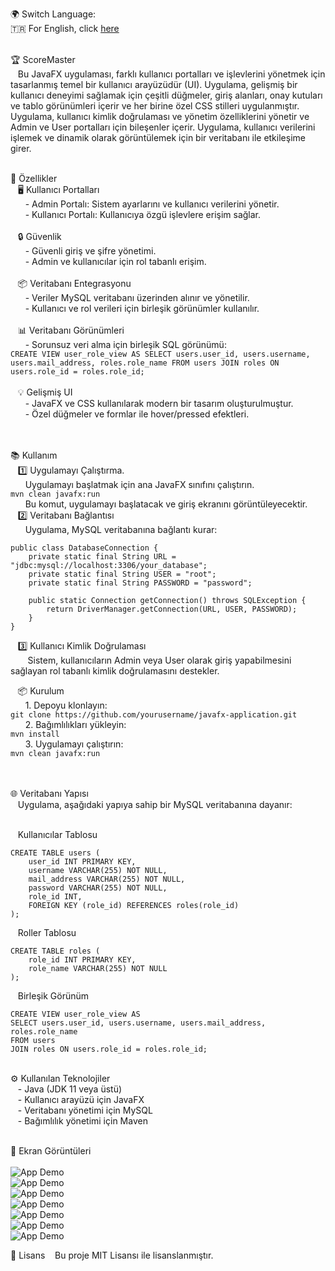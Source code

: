 🌍 Switch Language:<br>
🇹🇷 For English, click [here](README.md)<br><br>

🏆 ScoreMaster <br>
&nbsp;&nbsp;&nbsp;Bu JavaFX uygulaması, farklı kullanıcı portalları ve işlevlerini yönetmek için tasarlanmış temel bir kullanıcı arayüzüdür (UI). Uygulama, gelişmiş bir kullanıcı deneyimi sağlamak için çeşitli düğmeler, giriş alanları, onay kutuları ve tablo görünümleri içerir ve her birine özel CSS stilleri uygulanmıştır. Uygulama, kullanıcı kimlik doğrulaması ve yönetim özelliklerini yönetir ve Admin ve User portalları için bileşenler içerir. Uygulama, kullanıcı verilerini işlemek ve dinamik olarak görüntülemek için bir veritabanı ile etkileşime girer.<br><br>

🚀 Özellikler<br>
&nbsp;&nbsp;&nbsp;🖥️ Kullanıcı Portalları<br>
&nbsp;&nbsp;&nbsp;&nbsp;&nbsp;&nbsp;- Admin Portalı: Sistem ayarlarını ve kullanıcı verilerini yönetir.<br>
&nbsp;&nbsp;&nbsp;&nbsp;&nbsp;&nbsp;-  Kullanıcı Portalı: Kullanıcıya özgü işlevlere erişim sağlar.<br><br>
&nbsp;&nbsp;&nbsp;🔒 Güvenlik<br>
&nbsp;&nbsp;&nbsp;&nbsp;&nbsp;&nbsp;- Güvenli giriş ve şifre yönetimi.<br>
&nbsp;&nbsp;&nbsp;&nbsp;&nbsp;&nbsp;- Admin ve kullanıcılar için rol tabanlı erişim.<br><br>
&nbsp;&nbsp;&nbsp;📦 Veritabanı Entegrasyonu<br>
&nbsp;&nbsp;&nbsp;&nbsp;&nbsp;&nbsp;- Veriler MySQL veritabanı üzerinden alınır ve yönetilir.<br>
&nbsp;&nbsp;&nbsp;&nbsp;&nbsp;&nbsp;-  Kullanıcı ve rol verileri için birleşik görünümler kullanılır.<br><br>
&nbsp;&nbsp;&nbsp;📊 Veritabanı Görünümleri<br>
&nbsp;&nbsp;&nbsp;&nbsp;&nbsp;&nbsp;- Sorunsuz veri alma için birleşik SQL görünümü:<br>
`CREATE VIEW user_role_view AS
 SELECT users.user_id, users.username, users.mail_address, roles.role_name
 FROM users
 JOIN roles ON  users.role_id = roles.role_id;`<br><br>
&nbsp;&nbsp;&nbsp;💡 Gelişmiş UI<br>
&nbsp;&nbsp;&nbsp;&nbsp;&nbsp;&nbsp;- JavaFX ve CSS kullanılarak modern bir tasarım oluşturulmuştur.<br>
&nbsp;&nbsp;&nbsp;&nbsp;&nbsp;&nbsp;- Özel düğmeler ve formlar ile hover/pressed efektleri.<br><br><br>


📚 Kullanım<br>
&nbsp;&nbsp;&nbsp;1️⃣ Uygulamayı Çalıştırma.<br>
&nbsp;&nbsp;&nbsp;&nbsp;&nbsp;&nbsp;Uygulamayı başlatmak için ana JavaFX sınıfını çalıştırın.<br>
`mvn clean javafx:run`<br>
&nbsp;&nbsp;&nbsp;&nbsp;&nbsp;&nbsp;Bu komut, uygulamayı başlatacak ve giriş ekranını görüntüleyecektir.<br>
&nbsp;&nbsp;&nbsp;2️⃣ Veritabanı Bağlantısı<br>
&nbsp;&nbsp;&nbsp;&nbsp;&nbsp;&nbsp;Uygulama, MySQL veritabanına bağlantı kurar:<br>
```
public class DatabaseConnection {
    private static final String URL = "jdbc:mysql://localhost:3306/your_database";
    private static final String USER = "root";
    private static final String PASSWORD = "password";

    public static Connection getConnection() throws SQLException {
        return DriverManager.getConnection(URL, USER, PASSWORD);
    }
}
```
&nbsp;&nbsp;&nbsp;3️⃣ Kullanıcı Kimlik Doğrulaması<br>
&nbsp;&nbsp;&nbsp;&nbsp;&nbsp;&nbsp; Sistem, kullanıcıların Admin veya User olarak giriş yapabilmesini sağlayan rol tabanlı kimlik doğrulamasını destekler.<br>

&nbsp;&nbsp;&nbsp;📦 Kurulum<br>
&nbsp;&nbsp;&nbsp;&nbsp;&nbsp;&nbsp;1. Depoyu klonlayın:<br>
`git clone https://github.com/yourusername/javafx-application.git`<br>
&nbsp;&nbsp;&nbsp;&nbsp;&nbsp;&nbsp;2. Bağımlılıkları yükleyin:<br>
`mvn install`<br>
&nbsp;&nbsp;&nbsp;&nbsp;&nbsp;&nbsp;3. Uygulamayı çalıştırın:<br>
`mvn clean javafx:run`<br><br><br>

🌐 Veritabanı Yapısı<br>
&nbsp;&nbsp;&nbsp;Uygulama, aşağıdaki yapıya sahip bir MySQL veritabanına dayanır:<br><br>

&nbsp;&nbsp;&nbsp;Kullanıcılar Tablosu<br>
```
CREATE TABLE users (
    user_id INT PRIMARY KEY,
    username VARCHAR(255) NOT NULL,
    mail_address VARCHAR(255) NOT NULL,
    password VARCHAR(255) NOT NULL,
    role_id INT,
    FOREIGN KEY (role_id) REFERENCES roles(role_id)
);
```

&nbsp;&nbsp;&nbsp;Roller Tablosu<br>
```
CREATE TABLE roles (
    role_id INT PRIMARY KEY,
    role_name VARCHAR(255) NOT NULL
);
```

&nbsp;&nbsp;&nbsp;Birleşik Görünüm<br>
```
CREATE VIEW user_role_view AS
SELECT users.user_id, users.username, users.mail_address, roles.role_name
FROM users
JOIN roles ON users.role_id = roles.role_id;
```
<br>
⚙️ Kullanılan Teknolojiler<br>
&nbsp;&nbsp;&nbsp;- Java (JDK 11 veya üstü)<br>
&nbsp;&nbsp;&nbsp;- Kullanıcı arayüzü için JavaFX<br>
&nbsp;&nbsp;&nbsp;- Veritabanı yönetimi için MySQL<br>
&nbsp;&nbsp;&nbsp;- Bağımlılık yönetimi için Maven<br><br>

📸 Ekran Görüntüleri<br><br>
![App Demo](screenshots/scoremaster1.jpg)<br>
![App Demo](screenshots/scoremaster2.jpg)<br>
![App Demo](screenshots/scoremaster3.jpg)<br>
![App Demo](screenshots/scoremaster4.jpg)<br>
![App Demo](screenshots/scoremaster5.jpg)<br>
![App Demo](screenshots/scoremaster6.jpg)<br>
![App Demo](screenshots/scoremaster7.jpg)<br>

📌 Lisans
&nbsp;&nbsp;&nbsp;Bu proje MIT Lisansı ile lisanslanmıştır.

